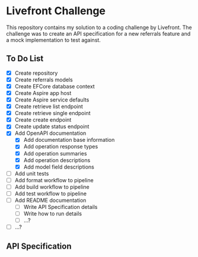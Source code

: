 # Livefront Challenge

This repository contains my solution to a coding challenge by Livefront. The challenge was to create an API specification for a new referrals feature and a mock implementation to test against.

## To Do List

- [x] Create repository
- [x] Create referrals models
- [x] Create EFCore database context
- [x] Create Aspire app host
- [x] Create Aspire service defaults
- [x] Create retrieve list endpoint
- [x] Create retrieve single endpoint
- [x] Create create endpoint
- [x] Create update status endpoint
- [x] Add OpenAPI documentation
    - [x] Add documentation base information
    - [x] Add operation response types
    - [x] Add operation summaries
    - [x] Add operation descriptions
    - [x] Add model field descriptions
- [ ] Add unit tests
- [ ] Add format workflow to pipeline
- [ ] Add build workflow to pipeline
- [ ] Add test workflow to pipeline
- [ ] Add README documentation
    - [ ] Write API Specification details
    - [ ] Write how to run details
    - [ ] ...?
- [ ] ...?

## API Specification